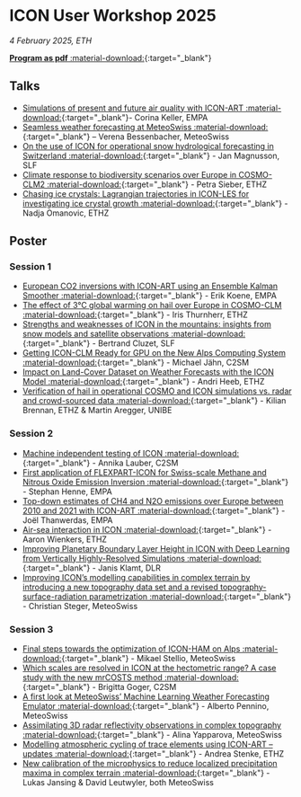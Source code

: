 # ICON User Workshop 2025

*4 February 2025, ETH*

[**Program as pdf** :material-download:](https://polybox.ethz.ch/index.php/s/ter5IrhnER0XXvg){:target="_blank"}

## Talks
- [Simulations of present and future air quality with ICON-ART :material-download:](https://polybox.ethz.ch/index.php/s/2opiY8mKkP9jbwp){:target="_blank"}- Corina Keller, EMPA
- [Seamless weather forecasting at MeteoSwiss :material-download:](https://polybox.ethz.ch/index.php/s/Jjl2uwaUFKy3zNw){:target="_blank"} – Verena Bessenbacher, MeteoSwiss
- [On the use of ICON for operational snow hydrological forecasting in Switzerland :material-download:](https://polybox.ethz.ch/index.php/s/Yr9FrIBJM8oazET){:target="_blank"} - Jan Magnusson, SLF
- [Climate response to biodiversity scenarios over Europe in COSMO-CLM2 :material-download:](https://polybox.ethz.ch/index.php/s/xfm9gb4D9skvMHi){:target="_blank"} - Petra Sieber, ETHZ
- [Chasing ice crystals: Lagrangian trajectories in ICON-LES for investigating ice crystal growth :material-download:](https://polybox.ethz.ch/index.php/s/iKYcwFpga4xpw6u){:target="_blank"} - Nadja Omanovic, ETHZ

## Poster

### Session 1
- [European CO2 inversions with ICON-ART using an Ensemble Kalman Smoother :material-download:](https://polybox.ethz.ch/index.php/s/rAdEFXToegne5Mb){:target="_blank"} - Erik Koene, EMPA
- [The effect of 3°C global warming on hail over Europe in COSMO-CLM :material-download:](https://polybox.ethz.ch/index.php/s/KeWxeTCI5nXndJO){:target="_blank"} - Iris Thurnherr, ETHZ
- [Strengths and weaknesses of ICON in the mountains: insights from snow models and satellite observations :material-download:](https://polybox.ethz.ch/index.php/s/YtbPUR9HLZryCI2){:target="_blank"} - Bertrand Cluzet, SLF
- [Getting ICON-CLM Ready for GPU on the New Alps Computing System :material-download:](https://polybox.ethz.ch/index.php/s/4DWqi7aKOJzYXET){:target="_blank"} - Michael Jähn, C2SM
- [Impact on Land-Cover Dataset on Weather Forecasts with the ICON Model :material-download:](https://polybox.ethz.ch/index.php/s/WaeRgq9zo6VMfda){:target="_blank"} - Andri Heeb, ETHZ
- [Verification of hail in operational COSMO and ICON simulations vs. radar and crowd-sourced data :material-download:](https://polybox.ethz.ch/index.php/s/jZxfQIKJYxqAEPR){:target="_blank"} - Kilian Brennan, ETHZ & Martin Aregger, UNIBE
  
### Session 2
- [Machine independent testing of ICON :material-download:](https://polybox.ethz.ch/index.php/s/n6iSkDH9TftPM6J){:target="_blank"} - Annika Lauber, C2SM
- [First application of FLEXPART-ICON for Swiss-scale Methane and Nitrous Oxide Emission Inversion :material-download:](https://polybox.ethz.ch/index.php/s/hfOOWK7f5lAlfGs){:target="_blank"} - Stephan Henne, EMPA
- [Top-down estimates of CH4 and N2O emissions over Europe between 2010 and 2021 with ICON-ART :material-download:](https://polybox.ethz.ch/index.php/s/j8ycXITfC1r0ySr){:target="_blank"} - Joël Thanwerdas, EMPA
- [Air-sea interaction in ICON :material-download:](https://polybox.ethz.ch/index.php/s/kP7Tu00RUJwmHUl){:target="_blank"} - Aaron Wienkers, ETHZ
- [Improving Planetary Boundary Layer Height in ICON with Deep Learning from Vertically Highly-Resolved Simulations :material-download:](https://polybox.ethz.ch/index.php/s/DMVbbLGr6zDGDDi){:target="_blank"} - Janis Klamt, DLR
- [Improving ICON’s modelling capabilities in complex terrain by introducing a new topography data set and a revised topography-surface-radiation parametrization :material-download:](https://polybox.ethz.ch/index.php/s/czZ8TRmpWAqjgIp){:target="_blank"} - Christian Steger, MeteoSwiss
### Session 3

- [Final steps towards the optimization of ICON-HAM on Alps :material-download:](https://polybox.ethz.ch/index.php/s/xYXU2V2TjGwrac9){:target="_blank"} - Mikael Stellio, MeteoSwiss
- [Which scales are resolved in ICON at the hectometric range? A case study with the new mrCOSTS method :material-download:](https://polybox.ethz.ch/index.php/s/4h1lsfXNF00D1LL){:target="_blank"} - Brigitta Goger, C2SM
- [A first look at MeteoSwiss’ Machine Learning Weather Forecasting Emulator :material-download:](https://polybox.ethz.ch/index.php/s/A1P4HCZg7fDdf8f){:target="_blank"} - Alberto Pennino, MeteoSwiss
- [Assimilating 3D radar reflectivity observations in complex topography :material-download:](https://polybox.ethz.ch/index.php/s/mdzj4S3vR2QsbGk){:target="_blank"} - Alina Yapparova, MeteoSwiss
- [Modelling atmospheric cycling of trace elements using ICON-ART – updates :material-download:](https://polybox.ethz.ch/index.php/s/D0ECwNgC5486Mzp){:target="_blank"} - Andrea Stenke, ETHZ
- [New calibration of the microphysics to reduce localized precipitation maxima in complex terrain :material-download:](https://polybox.ethz.ch/index.php/s/egMaH86kqYU4qk2){:target="_blank"} - Lukas Jansing & David Leutwyler, both MeteoSwiss
